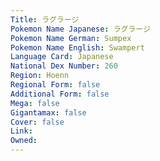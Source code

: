 ```yaml
---
﻿Title: ラグラージ
Pokemon Name Japanese: ラグラージ
Pokemon Name German: Sumpex
Pokemon Name English: Swampert
Language Card: Japanese
National Dex Number: 260
Region: Hoenn
Regional Form: false
Additional Form: false
Mega: false
Gigantamax: false
Cover: false
Link: 
Owned: 
---
```

